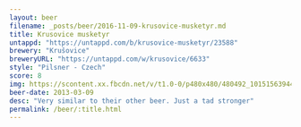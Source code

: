 ```yaml
---
layout: beer
filename: _posts/beer/2016-11-09-krusovice-musketyr.md
title: Krusovice musketyr
untappd: "https://untappd.com/b/krusovice-musketyr/23588"
brewery: "Krušovice"
breweryURL: "https://untappd.com/w/krusovice/6633"
style: "Pilsner - Czech"
score: 8
img: https://scontent.xx.fbcdn.net/v/t1.0-0/p480x480/480492_10151563944828745_302604960_n.jpg?oh=6d669242b8c375f0cc302c4eb091e977&oe=59114E45
beer-date: 2013-03-09
desc: "Very similar to their other beer. Just a tad stronger"
permalink: /beer/:title.html
---
```

